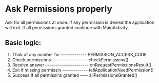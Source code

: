 # Ask Permissions properly

Ask for all permissions at once. If any permission is denied the application will exit. If all permissions granted continue with MainActivity.

## Basic logic:
1. Thnk of any number for ------------- PERMISSION_ACCESS_CODE
2. Check permissions ------------------ checkPermissions()
3. Receive answer ---------------------- onRequestPermissionsResult()
4. Exit if missing permissin ------------- tellApplicationNeedPermission()
5. Success if all permissins granted ---- allPermissionsGranted()
